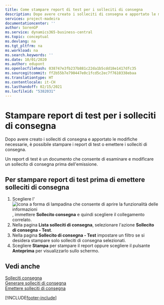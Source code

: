 ```yaml
---
title: Come stampare report di test per i solleciti di consegna
description: Dopo avere creato i solleciti di consegna e apportato le modifiche necessarie, è possibile stampare i report di test o emettere i solleciti di consegna.
services: project-madeira
documentationcenter: ''
author: SorenGP
ms.service: dynamics365-business-central
ms.topic: conceptual
ms.devlang: na
ms.tgt_pltfrm: na
ms.workload: na
ms.search.keywords: ''
ms.date: 10/01/2020
ms.author: edupont
ms.openlocfilehash: 038747e3fb237b881c22da1b5cdd18e1417dfc35
ms.sourcegitcommit: ff2b55b7e790447e0c1fcd5c2ec7f7610338ebaa
ms.translationtype: HT
ms.contentlocale: it-CH
ms.lasthandoff: 02/15/2021
ms.locfileid: "5382031"
---
```

# <a name="print-test-reports-for-delivery-reminders"></a>Stampare report di test per i solleciti di consegna
Dopo avere creato i solleciti di consegna e apportato le modifiche necessarie, è possibile stampare i report di test o emettere i solleciti di consegna.  

Un report di test è un documento che consente di esaminare e modificare un sollecito di consegna prima dell'emissione.  

## <a name="to-print-test-reports-before-issuing-delivery-reminders"></a>Per stampare report di test prima di emettere solleciti di consegna  

1.  Scegliere l'![icona a forma di lampadina che consente di aprire la funzionalità delle informazioni](../../media/ui-search/search_small.png "Informazioni sull'operazione che si desidera eseguire"), immettere **Sollecito consegna** e quindi scegliere il collegamento correlato.  
2.  Nella pagina **Lista solleciti di consegna**, selezionare l'azione **Sollecito di consegna - Test**.  
3.  Nella pagina **Sollecito di consegna - Test** impostare un filtro se si desidera stampare solo solleciti di consegna selezionati.  
4.  Scegliere **Stampa** per stampare il report oppure scegliere il pulsante **Anteprima** per visualizzarlo sullo schermo.  

## <a name="see-also"></a>Vedi anche  
 [Solleciti consegna](delivery-reminders.md)   
 [Generare solleciti di consegna](how-to-generate-delivery-reminders.md)   
 [Emettere solleciti di consegna](how-to-issue-delivery-reminders.md)


[!INCLUDE[footer-include](../../includes/footer-banner.md)]